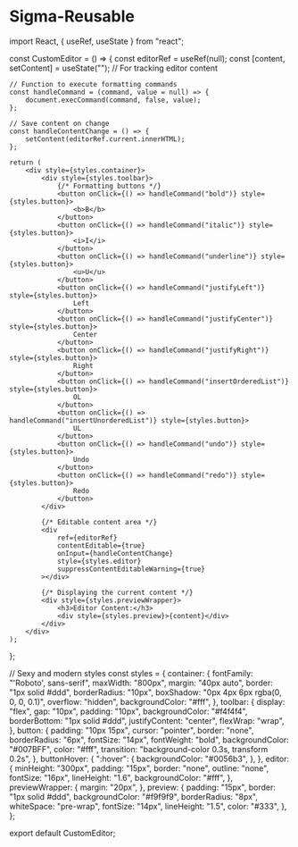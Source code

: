 # Sigma-Reusable

import React, { useRef, useState } from "react";

const CustomEditor = () => {
    const editorRef = useRef(null);
    const [content, setContent] = useState(""); // For tracking editor content

    // Function to execute formatting commands
    const handleCommand = (command, value = null) => {
        document.execCommand(command, false, value);
    };

    // Save content on change
    const handleContentChange = () => {
        setContent(editorRef.current.innerHTML);
    };

    return (
        <div style={styles.container}>
            <div style={styles.toolbar}>
                {/* Formatting buttons */}
                <button onClick={() => handleCommand("bold")} style={styles.button}>
                    <b>B</b>
                </button>
                <button onClick={() => handleCommand("italic")} style={styles.button}>
                    <i>I</i>
                </button>
                <button onClick={() => handleCommand("underline")} style={styles.button}>
                    <u>U</u>
                </button>
                <button onClick={() => handleCommand("justifyLeft")} style={styles.button}>
                    Left
                </button>
                <button onClick={() => handleCommand("justifyCenter")} style={styles.button}>
                    Center
                </button>
                <button onClick={() => handleCommand("justifyRight")} style={styles.button}>
                    Right
                </button>
                <button onClick={() => handleCommand("insertOrderedList")} style={styles.button}>
                    OL
                </button>
                <button onClick={() => handleCommand("insertUnorderedList")} style={styles.button}>
                    UL
                </button>
                <button onClick={() => handleCommand("undo")} style={styles.button}>
                    Undo
                </button>
                <button onClick={() => handleCommand("redo")} style={styles.button}>
                    Redo
                </button>
            </div>

            {/* Editable content area */}
            <div
                ref={editorRef}
                contentEditable={true}
                onInput={handleContentChange}
                style={styles.editor}
                suppressContentEditableWarning={true}
            ></div>

            {/* Displaying the current content */}
            <div style={styles.previewWrapper}>
                <h3>Editor Content:</h3>
                <div style={styles.preview}>{content}</div>
            </div>
        </div>
    );
};

// Sexy and modern styles
const styles = {
    container: {
        fontFamily: "'Roboto', sans-serif",
        maxWidth: "800px",
        margin: "40px auto",
        border: "1px solid #ddd",
        borderRadius: "10px",
        boxShadow: "0px 4px 6px rgba(0, 0, 0, 0.1)",
        overflow: "hidden",
        backgroundColor: "#fff",
    },
    toolbar: {
        display: "flex",
        gap: "10px",
        padding: "10px",
        backgroundColor: "#f4f4f4",
        borderBottom: "1px solid #ddd",
        justifyContent: "center",
        flexWrap: "wrap",
    },
    button: {
        padding: "10px 15px",
        cursor: "pointer",
        border: "none",
        borderRadius: "6px",
        fontSize: "14px",
        fontWeight: "bold",
        backgroundColor: "#007BFF",
        color: "#fff",
        transition: "background-color 0.3s, transform 0.2s",
    },
    buttonHover: {
        ":hover": {
            backgroundColor: "#0056b3",
        },
    },
    editor: {
        minHeight: "300px",
        padding: "15px",
        border: "none",
        outline: "none",
        fontSize: "16px",
        lineHeight: "1.6",
        backgroundColor: "#fff",
    },
    previewWrapper: {
        margin: "20px",
    },
    preview: {
        padding: "15px",
        border: "1px solid #ddd",
        backgroundColor: "#f9f9f9",
        borderRadius: "8px",
        whiteSpace: "pre-wrap",
        fontSize: "14px",
        lineHeight: "1.5",
        color: "#333",
    },
};

export default CustomEditor;

